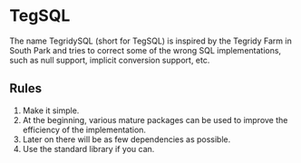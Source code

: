 # TegSQL
The name TegridySQL (short for TegSQL) is inspired by the Tegridy Farm in South Park and tries to correct some of the wrong SQL implementations, such as null support, implicit conversion support, etc.

## Rules

1. Make it simple.
1. At the beginning, various mature packages can be used to improve the efficiency of the implementation.
1. Later on there will be as few dependencies as possible.
1. Use the standard library if you can.
